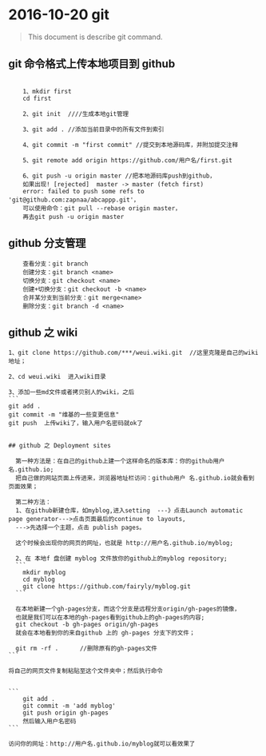# 2016-10-20 git

> This document is describe git command.


## git 命令格式上传本地项目到 github

```

	1、mkdir first
  	cd first

	2、git init  ////生成本地git管理

	3、git add . //添加当前目录中的所有文件到索引

	4、git commit -m "first commit" //提交到本地源码库，并附加提交注释

	5、git remote add origin https://github.com/用户名/first.git

	6、git push -u origin master //把本地源码库push到github，  
	如果出现! [rejected]  master -> master (fetch first)  
   	error: failed to push some refs to 'git@github.com:zapnaa/abcappp.git'，  
	可以使用命令：git pull --rebase origin master，  
	再去git push -u origin master  

```

## github 分支管理

```
	查看分支：git branch
	创建分支：git branch <name>
	切换分支：git checkout <name>
	创建+切换分支：git checkout -b <name>
	合并某分支到当前分支：git merge<name>
	删除分支：git branch -d <name>
```

## github 之 wiki

	1、git clone https://github.com/***/weui.wiki.git  //这里克隆是自己的wiki地址；

	2、cd weui.wiki  进入wiki目录

	3、添加一些md文件或者拷贝别人的wiki，之后
	```
  	git add .
  	git commit -m "维基的一些变更信息"
   	git push  上传wiki了，输入用户名密码就ok了
  ```

## github 之 Deployment sites

	第一种方法是：在自己的github上建一个这样命名的版本库：你的github用户名.github.io;  
	把自己做的网站页面上传进来，浏览器地址栏访问：github用户	名.github.io就会看到页面效果；

	第二种方法：  
	1、在github新建仓库，如myblog,进入setting  ---》点击Launch automatic page generator--->点击页面最后的continue to layouts,
	--->先选择一个主题，点击 publish pages。  

	这个时候会出现你的网页的网址，也就是 http://用户名.github.io/myblog;

	2、在 本地f 盘创建 myblog 文件放你的github上的myblog repository;
	```
	  mkdir myblog
	  cd myblog
	  git clone https://github.com/fairyly/myblog.git
	```

	在本地新建一个gh-pages分支，而这个分支是远程分支origin/gh-pages的镜像，  
	也就是我们可以在本地的gh-pages看到github上的gh-pages的内容;  
	git checkout -b gh-pages origin/gh-pages  
	就会在本地看到你的来自github 上的 gh-pages 分支下的文件； 
 
  ```
	  git rm -rf .      //删除原有的gh-pages文件
	```
	
	将自己的网页文件复制粘贴至这个文件夹中；然后执行命令


	```
		git add .
		git commit -m 'add myblog'
		git push origin gh-pages
		然后输入用户名密码
	```

	访问你的网址：http://用户名.github.io/myblog就可以看效果了
